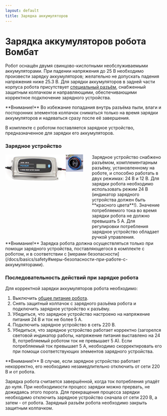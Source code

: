 ```yaml
---
layout: default
title: Зарядка аккумуляторов
---
```


# Зарядка аккумуляторов робота Вомбат

Робот оснащён двумя свинцово-кислотными необслуживаемыми аккумуляторами. При падении напряжения до 25 В необходимо произвести зарядку аккумуляторов; желательно не допускать падения напряжения ниже 25.3 В. Для зарядки аккумуляторов в задней части корпуса робота присутствует [специальный разъём](/docs/about/chassis.html#элементы-корпуса), снабженный защитным колпачком и направляющими, обеспечивающими корректное подключение зарядного устройства.

<div class="warning" markdown="1">
**Внимание!** Во избежание попадания внутрь разъёма пыли, влаги и посторонних элементов колпачок сниматься только на время зарядки аккумуляторов и надеваться сразу после её завершения.
</div>  

В комплекте с роботом поставляется зарядное устройство, предназначенное для зарядки его аккумуляторов.

### Зарядное устройство

<div style="display: inline-block;">
<div style="display: inline-block; max-width: 55%; float: left;">
<img class="scalable" style="float: left; max-width:70%" src="/assets/images/charging/charger.jpg">
<img class="scalable" style="max-width:20%; float:left;" src="/assets/images/charging/charging_port.jpg">
</div>

<div style="display:inline-block; max-width: 44%; float: left;" markdown="1">
Зарядное устройство снабжено разъёмом, комплементарным разъёму, установленному на роботе, и способно работать в двух режимах: 24 В и 12 В. Для зарядки робота необходимо использовать режим 24 В (индикатор зарядного устройства должен быть **красного цвета**!). Значение потребляемого тока во время зарядки робота не должно превышать 5 А. Для регулировки потребления зарядное устройство обладает ручкой управления.
</div>
</div>

<div class="warning" markdown="1">
**Внимание!** Зарядка робота должна осуществляться только при помощи зарядного устройства, поставляющегося в комплекте с роботом, и в соответствии с [мерами безопасности](/docs/basics/safety#меры-безопасности-при-работе-с-аккумуляторами).
</div>

### Последовательность действий при зарядке робота

Для корректной зарядки аккумуляторов робота необходимо:  
1. Выключить [общее питание робота](/docs/basics/power_on_off#общее-включение-робота).
2. Снять защитный колпачок с зарядного разъёма робота и подключить зарядное устройство к разъёму.
3. Убедиться, что зарядное устройство настроено на напряжение питания 24 В и ток не более 5 А.
4. Подключить зарядное устройство в сеть 220 В.
5. Убедиться, что зарядное устройство работает корректно (загорелся световой индикатор работы, напряжение питания выставлено на 24 В, потребляемый роботом ток не превышает 5 А). Если потребляемый ток превышает 5 А, необходимо скорректировать его при помощи соответствующих элементов зарядного устройства.

<div class="warning" markdown="1">
**Внимание!** В случае, если зарядное устройство работает некорректно, его необходимо незамедлительно отключить от сети 220 В и от робота.
</div>

Зарядка робота считается завершённой, когда ток потребления упадёт до нуля. При необходимости процесс зарядки можно прервать, не дожидаясь этого порога. Для прекращения процесса зарядки необходимо отключить зарядное устройство сначала от сети 220 В, а затем - от робота. Зарядный разъём робота необходимо закрыть защитным колпачком.
